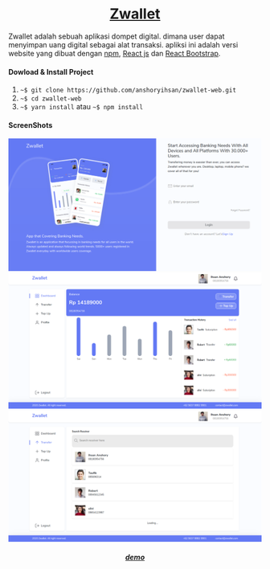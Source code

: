 <h1 align="center"><a href="#">Zwallet</a></h1>

Zwallet adalah sebuah aplikasi dompet digital. dimana user dapat menyimpan uang digital sebagai alat transaksi. apliksi ini adalah versi website yang dibuat dengan [npm](https://www.example.com/my%20great%20page), [React js](https://www.example.com/my%20great%20page) dan [React Bootstrap](https://www.example.com/my%20great%20page).

#### Dowload & Install Project

1. `~$ git clone https://github.com/anshoryihsan/zwallet-web.git`
2. `~$ cd zwallet-web`
3. `~$ yarn install` atau `~$ npm install`

#### ScreenShots

![alt text](/public/assets/img/zwallet/zwallet-web-login.png?raw=true=75x "dasboard")
![alt text](/public/assets/img/zwallet/zwallet-web-dashboard.png?raw=true=75x "dasboard")
![alt text](/public/assets/img/zwallet/zwallet-web-search-reciver.png?raw=true=75x "dasboard")

<h5 align="center"><a href="#">demo</a></h5>
